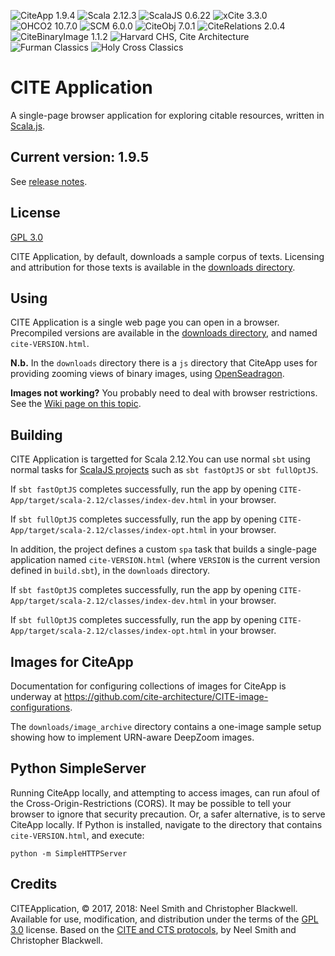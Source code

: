 

![CiteApp 1.9.4](https://img.shields.io/badge/CiteApp-1.9.4-blue.svg) ![Scala 2.12.3](https://img.shields.io/badge/scala-2.12.3-brightgreen.svg) ![ScalaJS 0.6.22](https://img.shields.io/badge/scala%20js-0.6.22-brightgreen.svg) ![xCite 3.3.0](https://img.shields.io/badge/xcite-3.3.0-green.svg) ![OHCO2 10.7.0](https://img.shields.io/badge/ohco2-10.7.0-green.svg) ![SCM 6.0.0](https://img.shields.io/badge/scm-6.0.0-green.svg) ![CiteObj 7.0.1](https://img.shields.io/badge/citeobj-7.0.1-green.svg) ![CiteRelations 2.0.4](https://img.shields.io/badge/citerelations-2.0.4-green.svg) ![CiteBinaryImage 1.1.2](https://img.shields.io/badge/citebinaryimage-1.1.2-green.svg) ![Harvard CHS, Cite Architecture](https://img.shields.io/badge/harvard%20chs-cite--architecture-A51C30.svg) ![Furman Classics](https://img.shields.io/badge/furman-classics-582C83.svg) ![Holy Cross Classics](https://img.shields.io/badge/holy%20cross-classics-602d89.svg)

# CITE Application

A single-page browser application for exploring citable resources, written in [Scala.js](http://www.scala-js.org/).

## Current version: 1.9.5

See [release notes](releases.md).

## License

[GPL 3.0](https://opensource.org/licenses/gpl-3.0.html)

CITE Application, by default, downloads a sample corpus of texts. Licensing and attribution for those texts is available in the [downloads directory](downloads).

## Using

CITE Application is a single web page you can open in a browser. Precompiled versions are available in the [downloads directory](downloads), and named `cite-VERSION.html`.

**N.b.** In the `downloads` directory there is a `js` directory that CiteApp uses for providing zooming views of binary images, using [OpenSeadragon](https://openseadragon.github.io). 

**Images not working?** You probably need to deal with browser restrictions. See the [Wiki page on this topic](https://github.com/cite-architecture/CITE-App/wiki/Local-File-and-Cross-Domain-Restrictions).

## Building

CITE Application is targetted for Scala 2.12.You can use normal `sbt` using normal tasks for [ScalaJS projects](https://www.scala-js.org/doc/project/building.html) such as  `sbt fastOptJS` or `sbt fullOptJS`.

If `sbt fastOptJS` completes successfully, run the app by opening `CITE-App/target/scala-2.12/classes/index-dev.html` in your browser.

If `sbt fullOptJS` completes successfully, run the app by opening `CITE-App/target/scala-2.12/classes/index-opt.html` in your browser.

In addition, the project defines a custom `spa` task that builds a single-page application named `cite-VERSION.html` (where `VERSION` is the current version defined in `build.sbt`), in the `downloads` directory.

If `sbt fastOptJS` completes successfully, run the app by opening `CITE-App/target/scala-2.12/classes/index-dev.html` in your browser.

If `sbt fullOptJS` completes successfully, run the app by opening `CITE-App/target/scala-2.12/classes/index-opt.html` in your browser.

## Images for CiteApp

Documentation for configuring collections of images for CiteApp is underway at <https://github.com/cite-architecture/CITE-image-configurations>.

The `downloads/image_archive` directory contains a one-image sample setup showing how to implement URN-aware DeepZoom images.

## Python SimpleServer

Running CiteApp locally, and attempting to access images, can run afoul of the Cross-Origin-Restrictions (CORS). It may be possible to tell your browser to ignore that security precaution. Or, a safer alternative, is to serve CiteApp locally. If Python is installed, navigate to the directory that contains `cite-VERSION.html`, and execute:

`python -m SimpleHTTPServer`


## Credits

CITEApplication, © 2017, 2018: Neel Smith and Christopher Blackwell. Available for use, modification, and distribution under the terms of the [GPL 3.0](https://opensource.org/licenses/gpl-3.0.html) license. Based on the [CITE and CTS protocols](http://cite-architecture.github.io), by Neel Smith and Christopher Blackwell.
